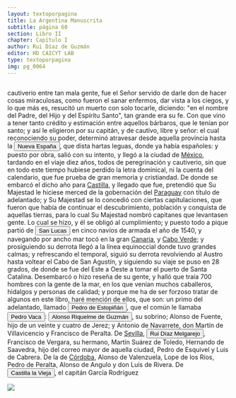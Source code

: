 ```yaml
---
layout: textoporpagina
title: La Argentina Manuscrita
subtitle: página 60
section: Libro II
chapter: Capítulo I
author: Rui Díaz de Guzmán
editor: HD CAICYT LAB
type: textoporpagina
img: pg_0064
---
```

<div class="row">
    <div class="column">
<p>cautiverio entre tan mala gente, fue el Señor servido de darle don de hacer cosas miraculosas, como fueron el sanar enfermos, dar vista a los ciegos, y lo que más es, resucitó un muerto con solo tocarle, diciendo: &quot;en el nombre del Padre, del Hijo y del Espíritu Santo&quot;, tan grande era su fe. Con que vino a tener tanto crédito y estimación entre aquellos bárbaros, que le tenían por santo; y así le eligieron por su capitán, y de cautivo, libre y señor: el cual reconociendo su poder, determinó atravesar desde aquella provincia hasta la <a href="https://recogito.pelagios.org/document/wzqxhk0h3vpikm/part/1/edit#4c781ead-0b39-44c0-bbca-27e25ac404fa" target="_blank"><button class="balloon" data-balloon-pos="up" data-balloon-length="large" data-balloon="El virreinato de Nueva España fue una entidad territorial integrante del Imperio español, establecida en gran parte de América del Norte por la Corona durante su dominio en el Nuevo Mundo, entre los siglos XVI y XIX. Se originó tras la caída de México-Tenochtitlán, evento principal de la conquista, la que propiamente no concluyó sino hasta mucho después, pues su territorio siguió creciendo hacia el norte.Se creó oficialmente el 8 de marzo de 1535. Su primer virrey fue Antonio de Mendoza y Pacheco, y la capital del virreinato fue la Ciudad de México, establecida sobre la antigua Tenochtitlan.Abarcó una superficie enorme que comprendió los territorios de España en América del Norte, América Central, Asia y Oceanía.">Nueva España</button></a>, que dista hartas leguas, donde ya había españoles: y puesto por obra, salió con su intento, y llegó a la ciudad de <a href="https://recogito.pelagios.org/document/wzqxhk0h3vpikm/part/1/edit#b755abe2-a9d2-4495-8181-1f9d88646d27" target="_blank">México</a>, tardando en el viaje diez años, todos de peregrinación y cautiverio, sin que en todo este tiempo hubiese perdido la letra dominical, ni la cuenta del calendario, que fue prueba de gran memoria y cristiandad. De donde se embarcó el dicho año para <a href="https://recogito.pelagios.org/document/wzqxhk0h3vpikm/part/1/edit#e56c55ab-9f55-47cc-bd23-0649a8f3b9be" target="_blank">Castilla</a>, y llegado que fue, pretendió que Su Majestad le hiciese merced de la gobernación del <a href="https://recogito.pelagios.org/document/wzqxhk0h3vpikm/part/1/edit#b0d78ba5-4feb-4178-9fde-9710571d9f24" target="_blank">Paraguay</a> con título de adelantado; y Su Majestad se lo concedió con ciertas capitulaciones, que fueron que había de continuar el descubrimiento, población y conquista de aquellas tierras, para lo cual Su Majestad nombró capitanes que levantasen gente. Lo cual se hizo, y él se obligó al cumplimiento; y puesto todo a pique partió de <button class="balloon" data-balloon-pos="up" data-balloon-length="large" data-balloon="no sé exactamente cual es el lugar">San Lucas</button> en cinco navíos de armada el año de 1540, y navegando por ancho mar tocó en la gran <a href="https://recogito.pelagios.org/document/wzqxhk0h3vpikm/part/1/edit#24182c1b-4dcf-4e81-9fe7-852f2828d698" target="_blank">Canaria</a>, y <a href="https://recogito.pelagios.org/document/wzqxhk0h3vpikm/part/1/edit#1687e9e6-3283-4cac-999b-778a9eecf387" target="_blank">Cabo Verde</a>; y prosiguiendo su derrota llegó a la línea equinoccial donde tuvo grandes calmas; y refrescando el temporal, siguió su derrota revolviendo al Austro hasta voltear el Cabo de San Agustín, y siguiendo su viaje se puso en 28 grados, de donde se fue del Este a Oeste a tomar el puerto de Santa Catalina. Desembarcó o hizo reseña de su gente, y halló que traía 700 hombres con la gente de la mar, en los que venían muchos caballeros, hidalgos y personas de calidad; y porque me ha de ser forzoso tratar de algunos en este libro, haré mención de ellos, que son: un primo del adelantado, llamado <button class="balloon" data-balloon-pos="up" data-balloon-length="large" data-balloon="Pedro de Estopiñán y Virués o simplemente Pedro Estopiñán y también conocido como Pedro de Estopiñán el Conquistador de Melilla (Jerez de la Frontera, ca. 1470 – Monasterio de Guadalupe, 3 de septiembre de 1505) fue un militar castellano vinculado desde su juventud al servicio de la casa ducal de Medina-Sidonia, y debe su fama a ser el comandante en jefe del ejército del duque Juan Pérez de Guzmán, que conquistó la ciudad de Melilla en el año 1497.Al ser encarcelados a finales de 1500 el virrey y gobernador general Cristóbal Colón y el adelantado Bartolomé Colón, quedarían vacantes los títulos citados, por lo cual, a principios de 1504 los Reyes Católicos lo nombraron como adelantado y gobernador general de las Indias pero al demorar su viaje para tomar el mando, falleció antes de pasar al Nuevo Mundo, y como los hermanos Colón fueron indultados por los soberanos, ambos conservarían sus títulos y cargos.">Pedro de Estopiñán</button>, que el común le llamaba <button class="balloon" data-balloon-pos="up" data-balloon-length="large" data-balloon="Véase Pedro de Estopuiñan">Pedro Vaca</button>: <button class="balloon" data-balloon-pos="up" data-balloon-length="large" data-balloon="Jeréz de la Frontera, 1519-1573. Conquistador español, sobrino de Álvar Núñez Cabeza de Vaca, con quien llegó al Río de la Plata en 1541. Fue uno de sus más acérrimos partidarios durante la gobernación de Cabeza de Vaca y se convirtió en una de las figuras más prominentes de la facción de los &quot;leales&quot; una vez que aquel fuera expulsado de la provincia en 1545. Fue forzado por Domingo de Irala a casarse con una de sus hijas mestizas, unión de la cual nació Ruy Díaz de Guzmán.">Alonso Riquelme de Guzmán</button>, su sobrino; Alonso de Fuente, hijo de un veinte y cuatro de Jerez; y Antonio de Navarrete, don Martín de Villavicencio y Francisco de Peralta. De <a href="https://recogito.pelagios.org/document/wzqxhk0h3vpikm/part/1/edit#d06d5e19-0f4b-4511-be46-bd0cb36cb2c3" target="_blank">Sevilla</a>, <button class="balloon" data-balloon-pos="up" data-balloon-length="large" data-balloon="Ruy Díaz de Melgarejo (Salterasde Sevilla, 1519 – Santa Fe la Vieja, 1602) fue un militar, conquistador, explorador,estadista, minero y burócrata colonial español establecido en la región del Ríode la Plata. Su vida estuvo marcada por guerras, conspiraciones, persecucionesy conflictos familiares.Junto a Juan de Salazar, Alonso Riquelme de Guzmán y Diego de Abreu se opusoal gobierno asunceno de Domingo Martínez de Irala, apoyando al deportado ÁlvarNúñez Cabeza de Vaca.Gobernó de manera casi absoluta e independiente la antigua provinciaasuncena del Guayrá, fácticamente durante 20 años, y luego de separarla de Asunciónen 1575, con el título de teniente de gobernador del Guayrá unos 15 años más.">Rui Díaz Melgarejo</button>, Francisco de Vergara, su hermano, Martín Suárez de Toledo, Hernando de Saavedra, hijo del correo mayor de aquella ciudad, Pedro de Esquivel y Luis de Cabrera. De la de <a href="https://recogito.pelagios.org/document/wzqxhk0h3vpikm/part/1/edit#bc4b1311-97eb-4cd3-8a76-0c5ee87d8420" target="_blank">Córdoba</a>, Alonso de Valenzuela, Lope de los Ríos, Pedro de Peralta, Alonso de Angulo y don Luis de Rivera. De <a href="https://recogito.pelagios.org/document/wzqxhk0h3vpikm/part/1/edit#a9c861e1-6bc5-4016-b150-67d389fdfbd2" target="_blank"><button class="balloon" data-balloon-pos="up" data-balloon-length="large" data-balloon="Castilla la Vieja corresponde a la  actual comunidad autónoma de Cantabria, España.">Castilla la Vieja</button></a>, el capitán García Rodríguez</p></div>

<div class="column">
<a href="{{site.baseurl}}/assets/img/argentina_manuscrita/{{page.img}}.jpg"><img src="{{site.baseurl}}/assets/img/argentina_manuscrita/{{page.img}}.jpg"></a>
</div>
</div>